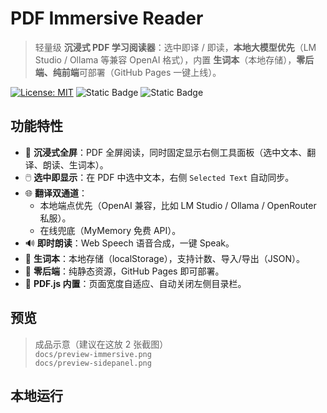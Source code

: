 # PDF Immersive Reader

> 轻量级 **沉浸式 PDF 学习阅读器**：选中即译 / 即读，**本地大模型优先**（LM Studio / Ollama 等兼容 OpenAI 格式），内置 **生词本**（本地存储），**零后端、纯前端**可部署（GitHub Pages 一键上线）。

[![License: MIT](https://img.shields.io/badge/License-MIT-green.svg)](LICENSE)
![Static Badge](https://img.shields.io/badge/Zero%20Backend-Static%20Site-blue)
![Static Badge](https://img.shields.io/badge/Local%20LLM-Preferred-orange)

## 功能特性

- 🧭 **沉浸式全屏**：PDF 全屏阅读，同时固定显示右侧工具面板（选中文本、翻译、朗读、生词本）。
- 🖱️ **选中即显示**：在 PDF 中选中文本，右侧 `Selected Text` 自动同步。
- 🌐 **翻译双通道**：
  - 本地端点优先（OpenAI 兼容，比如 LM Studio / Ollama / OpenRouter 私服）。
  - 在线兜底（MyMemory 免费 API）。
- 🔊 **即时朗读**：Web Speech 语音合成，一键 Speak。
- 📒 **生词本**：本地存储（localStorage），支持计数、导入/导出（JSON）。
- 🧩 **零后端**：纯静态资源，GitHub Pages 即可部署。
- 🧰 **PDF.js 内置**：页面宽度自适应、自动关闭左侧目录栏。

## 预览

> 成品示意（建议在这放 2 张截图）  
> `docs/preview-immersive.png`  
> `docs/preview-sidepanel.png`

## 本地运行
